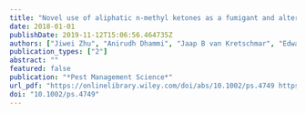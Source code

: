 ```yaml
---
title: "Novel use of aliphatic n-methyl ketones as a fumigant and alternative to methyl bromide for insect control"
date: 2018-01-01
publishDate: 2019-11-12T15:06:56.464735Z
authors: ["Jiwei Zhu", "Anirudh Dhammi", "Jaap B van Kretschmar", "Edward L Vargo", "Charles S Apperson", "R Michael Roe"]
publication_types: ["2"]
abstract: ""
featured: false
publication: "*Pest Management Science*"
url_pdf: "https://onlinelibrary.wiley.com/doi/abs/10.1002/ps.4749 https://onlinelibrary.wiley.com/doi/full/10.1002/ps.4749"
doi: "10.1002/ps.4749"
---
```


